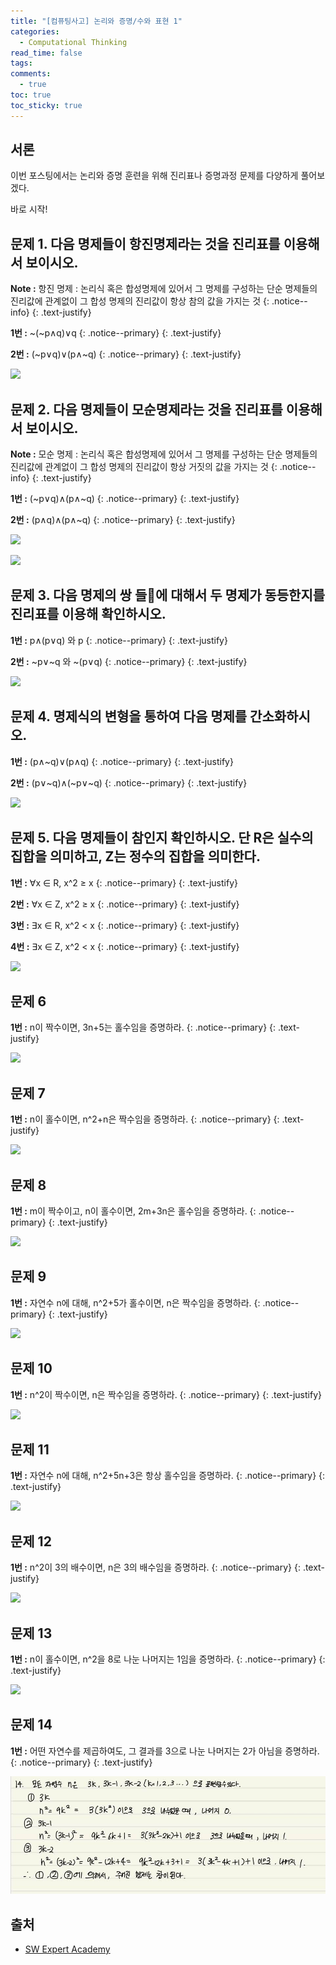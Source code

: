 ```yaml
---
title: "[컴퓨팅사고] 논리와 증명/수와 표현 1"
categories:
  - Computational Thinking
read_time: false
tags:
comments:
  - true
toc: true
toc_sticky: true
---
```

## 서론
이번 포스팅에서는 논리와 증명 훈련을 위해 진리표나 증명과정 문제를 다양하게 풀어보겠다.

바로 시작!

## 문제 1. 다음 명제들이 항진명제라는 것을 진리표를 이용해서 보이시오.

<i class="far fa-sticky-note"></i> **Note :**  항진 명제 : 논리식 혹은 합성명제에 있어서 그 명제를 구성하는 단순 명제들의 진리값에 관계없이 그 합성 명제의 진리값이 항상 참의 값을 가지는 것
{: .notice--info}
{: .text-justify}

<i class="far fa-sticky-note"></i> **1번 :**  ~(~p∧q)∨q
{: .notice--primary}
{: .text-justify}

<i class="far fa-sticky-note"></i> **2번 :**  (~p∨q)∨(p∧~q)
{: .notice--primary}
{: .text-justify}

![](/assets/img/ct/1912291.jpg)

## 문제 2. 다음 명제들이 모순명제라는 것을 진리표를 이용해서 보이시오.

<i class="far fa-sticky-note"></i> **Note :**  모순 명제 : 논리식 혹은 합성명제에 있어서 그 명제를 구성하는 단순 명제들의 진리값에 관계없이 그 합성 명제의 진리값이 항상 거짓의 값을 가지는 것
{: .notice--info}
{: .text-justify}

<i class="far fa-sticky-note"></i> **1번 :**  (~p∨q)∧(p∧~q)
{: .notice--primary}
{: .text-justify}

<i class="far fa-sticky-note"></i> **2번 :**  (p∧q)∧(p∧~q)
{: .notice--primary}
{: .text-justify}

![](/assets/img/ct/1912292.jpg)

![](/assets/img/ct/1912293.jpg)

## 문제 3. 다음 명제의 쌍 들에 대해서 두 명제가 동등한지를 진리표를 이용해 확인하시오.

<i class="far fa-sticky-note"></i> **1번 :**  p∧(p∨q) 와 p
{: .notice--primary}
{: .text-justify}

<i class="far fa-sticky-note"></i> **2번 :**  ~p∨~q 와 ~(p∨q)
{: .notice--primary}
{: .text-justify}

![](/assets/img/ct/1912294.jpg)

## 문제 4. 명제식의 변형을 통하여 다음 명제를 간소화하시오.

<i class="far fa-sticky-note"></i> **1번 :**  (p∧~q)∨(p∧q)
{: .notice--primary}
{: .text-justify}

<i class="far fa-sticky-note"></i> **2번 :**  (p∨~q)∧(~p∨~q)
{: .notice--primary}
{: .text-justify}

![](/assets/img/ct/1912295.jpg)

## 문제 5. 다음 명제들이 참인지 확인하시오. 단 R은 실수의 집합을 의미하고, Z는 정수의 집합을 의미한다.

<i class="far fa-sticky-note"></i> **1번 :**  ∀x ∈ R, x^2 ≥ x
{: .notice--primary}
{: .text-justify}

<i class="far fa-sticky-note"></i> **2번 :**  ∀x ∈ Z, x^2 ≥ x
{: .notice--primary}
{: .text-justify}

<i class="far fa-sticky-note"></i> **3번 :**  ∃x ∈ R, x^2 < x
{: .notice--primary}
{: .text-justify}

<i class="far fa-sticky-note"></i> **4번 :**  ∃x ∈ Z, x^2 < x
{: .notice--primary}
{: .text-justify}

![](/assets/img/ct/1912296.jpg)

## 문제 6

<i class="far fa-sticky-note"></i> **1번 :**  n이 짝수이면, 3n+5는 홀수임을 증명하라.
{: .notice--primary}
{: .text-justify}

![](/assets/img/ct/1912297.jpg)

## 문제 7

<i class="far fa-sticky-note"></i> **1번 :**  n이 홀수이면, n^2+n은 짝수임을 증명하라.
{: .notice--primary}
{: .text-justify}

![](/assets/img/ct/1912298.jpg)

## 문제 8

<i class="far fa-sticky-note"></i> **1번 :**  m이 짝수이고, n이 홀수이면, 2m+3n은 홀수임을 증명하라.
{: .notice--primary}
{: .text-justify}

![](/assets/img/ct/1912299.jpg)

## 문제 9

<i class="far fa-sticky-note"></i> **1번 :**  자연수 n에 대해, n^2+5가 홀수이면, n은 짝수임을 증명하라.
{: .notice--primary}
{: .text-justify}

![](/assets/img/ct/19122910.jpg)

## 문제 10

<i class="far fa-sticky-note"></i> **1번 :**  n^2이 짝수이면, n은 짝수임을 증명하라.
{: .notice--primary}
{: .text-justify}

![](/assets/img/ct/19122911.jpg)

## 문제 11

<i class="far fa-sticky-note"></i> **1번 :**  자연수 n에 대해, n^2+5n+3은 항상 홀수임을 증명하라.
{: .notice--primary}
{: .text-justify}

![](/assets/img/ct/19122912.jpg)

## 문제 12

<i class="far fa-sticky-note"></i> **1번 :**  n^2이 3의 배수이면, n은 3의 배수임을 증명하라.
{: .notice--primary}
{: .text-justify}

![](/assets/img/ct/19122913.jpg)

## 문제 13

<i class="far fa-sticky-note"></i> **1번 :**  n이 홀수이면, n^2을 8로 나눈 나머지는 1임을 증명하라. 
{: .notice--primary}
{: .text-justify}

![](/assets/img/ct/19122914.jpg)

## 문제 14

<i class="far fa-sticky-note"></i> **1번 :**  어떤 자연수를 제곱하여도, 그 결과를 3으로 나눈 나머지는 2가 아님을 증명하라.
{: .notice--primary}
{: .text-justify}

![](/assets/img/ct/19122915.jpg)

## 출처

* [SW Expert Academy](https://swexpertacademy.com/main/learn/course/subjectList.do?courseId=AVuPCwCKAAPw5UW6&subjectId=AV1lGbkqAAQCFAb_)